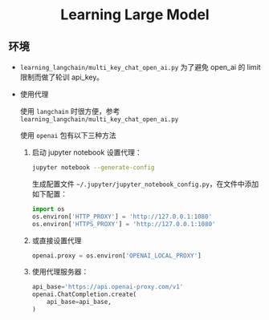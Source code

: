# <center>Learning Large Model</center>

## 环境

* `learning_langchain/multi_key_chat_open_ai.py` 为了避免 open_ai 的 limit 限制而做了轮训 api_key。


* 使用代理

    使用 `langchain` 时很方便，参考 `learning_langchain/multi_key_chat_open_ai.py`
    
    使用 `openai` 包有以下三种方法

    1. 启动 jupyter notebook 设置代理：
        ```bash
        jupyter notebook --generate-config
        ```
        生成配置文件 `~/.jupyter/jupyter_notebook_config.py`，在文件中添加如下配置：
        ```python
        import os
        os.environ['HTTP_PROXY'] = 'http://127.0.0.1:1080'
        os.environ['HTTPS_PROXY'] = 'http://127.0.0.1:1080'
        ```

    2. 或直接设置代理
        ```python
        openai.proxy = os.environ['OPENAI_LOCAL_PROXY']
        ```

    3. 使用代理服务器：
        ```python
        api_base='https://api.openai-proxy.com/v1'
        openai.ChatCompletion.create(
            api_base=api_base,
        )
        ```
